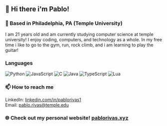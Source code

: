 ## 👋 Hi there i'm Pablo!
### 📍 Based in Philadelphia, PA (Temple University)

I am 21 years old and am currently studying computer science at temple university!
I enjoy coding, computers, and technology as a whole.
In my free time i like to go to the gym, run, rock climb, and i am learning to play the guitar!

### Languages

![Python](https://img.shields.io/badge/-Python-000?&logo=Python)
![JavaScript](https://img.shields.io/badge/-JavaScript-000?&logo=JavaScript)
![C](https://img.shields.io/badge/-C-000?&logo=C)
![Java](https://img.shields.io/badge/-Java-000?&logo=Java&logoColor=007396)
![TypeScript](https://img.shields.io/badge/-TypeScript-000?&logo=TypeScript)
![Lua](https://img.shields.io/badge/-Lua-000?&logo=Lua)

### 📫 How to reach me

LinkedIn: [linkedin.com/in/pablorivas1](https://www.linkedin.com/in/pablorivas1)  
Email: [pablo.rivas@temple.edu](mailto:pablo.rivas@temple.edu)

### 🌐 Check out my personal website! [pablorivas.xyz](https://pablorivas.xyz)  
